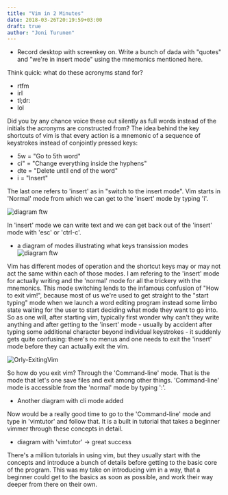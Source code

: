 ```yaml
---
title: "Vim in 2 Minutes"
date: 2018-03-26T20:19:59+03:00
draft: true
author: "Joni Turunen"
---
```


- Record desktop with screenkey on. Write a bunch of dada with "quotes" and "we're in insert mode" using the mnemonics mentioned here.

Think quick: what do these acronyms stand for?

* rtfm
* irl
* tl;dr:
* lol

Did you by any chance voice these out silently as full words instead of the initials the acronyms are constructed from? The idea behind the key shortcuts of vim is that every action is a mnemonic of a sequence of keystrokes instead of conjointly pressed keys:

* 5w  = "Go to 5th word"
* ci" = "Change everything inside the hyphens"
* dte = "Delete until end of the word"
* i   = "Insert"

The last one refers to 'insert' as in "switch to the insert mode". Vim starts in 'Normal' mode from which we can get to the 'insert' mode by typing 'i'.

![diagram ftw](/img/vim_diagram_1st_step.png)

In 'insert' mode we can write text and we can get back out of the 'insert' mode with 'esc' or 'ctrl-c'.

- a diagram of modes illustrating what keys transission modes
![diagram ftw](/img/diagram.png)


Vim has different modes of operation and the shortcut keys may or may not act the same within each of those modes. I am refering to the 'insert' mode for actually writing and the 'normal' mode for all the trickery with the mnemonics.  This mode switching lends to the infamous confusion of "How to exit vim!", because most of us we're used to get straight to the "start typing" mode when we launch a word editing program instead some limbo state waiting for the user to start deciding what mode they want to go into. So as one will, after starting vim, typically first wonder why can't they write anything and after getting to the 'insert' mode - usually by accident
 after typing some additional character beyond individual keystrokes - it suddenly gets quite confusing: there's no menus and one needs to exit the 'insert' mode before they can actually exit the vim.

![Orly-ExitingVim](https://cdn-images-1.medium.com/max/1200/1*AD1e170YTJaiUBypv1H9Ow.jpeg)

So how do you exit vim? Through the 'Command-line' mode. That is the mode that let's one save files and exit among other things. 'Command-line' mode is accessible from the 'normal' mode by typing ':'.

- Another diagram with cli mode added

Now would be a really good time to go to the 'Command-line' mode and type in 'vimtutor' and follow that. It is a built in tutorial that takes a beginner vimmer through these concepts in detail.

- diagram with 'vimtutor' -> great success

There's a million tutorials in using vim, but they usually start with the concepts and introduce a bunch of details before getting to the basic core of the program. This was my take on introducing vim in a way, that a beginner could get to the basics as soon as possible, and work their way deeper from there on their own.
